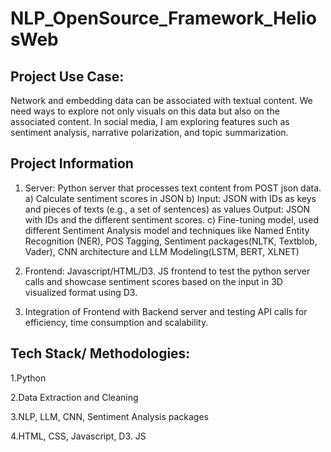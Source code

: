 # NLP_OpenSource_Framework_HeliosWeb

## Project Use Case:
Network and embedding data can be associated with textual content. We need ways to explore not only visuals on this data but also on the associated content. In social media, I am exploring features such as sentiment analysis, narrative polarization, and topic summarization.

## Project Information
1. Server: Python server that processes text content from POST json data.
a) Calculate sentiment scores in JSON
b) Input: JSON with IDs as keys and pieces of texts (e.g., a set of sentences) as values
    Output: JSON with IDs and the different sentiment scores.
c) Fine-tuning model, used different Sentiment Analysis model and techniques like Named Entity Recognition (NER), POS Tagging, Sentiment packages(NLTK, Textblob, Vader), CNN architecture and LLM Modeling(LSTM, BERT, XLNET)

2. Frontend: Javascript/HTML/D3. JS frontend to test the python server calls and showcase sentiment scores based on the input in 3D visualized format using D3.
3. Integration of Frontend with Backend server and testing API calls for efficiency, time consumption and scalability.

## Tech Stack/ Methodologies:
1.Python

2.Data Extraction and Cleaning

3.NLP, LLM, CNN, Sentiment Analysis packages

4.HTML, CSS, Javascript, D3. JS
